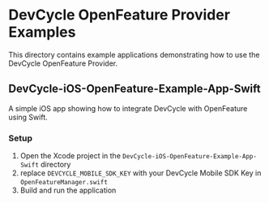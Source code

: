 # DevCycle OpenFeature Provider Examples

This directory contains example applications demonstrating how to use the DevCycle OpenFeature Provider.

## DevCycle-iOS-OpenFeature-Example-App-Swift

A simple iOS app showing how to integrate DevCycle with OpenFeature using Swift.

### Setup

1. Open the Xcode project in the `DevCycle-iOS-OpenFeature-Example-App-Swift` directory
2. replace `DEVCYCLE_MOBILE_SDK_KEY` with your DevCycle Mobile SDK Key in `OpenFeatureManager.swift`
3. Build and run the application
